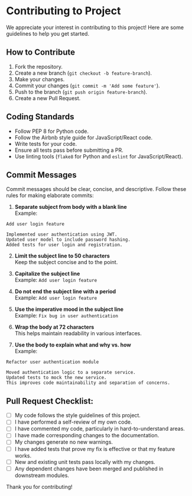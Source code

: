 # Contributing to Project

We appreciate your interest in contributing to this project! Here are some guidelines to help you get started.

## How to Contribute

1. Fork the repository.
2. Create a new branch (`git checkout -b feature-branch`).
3. Make your changes.
4. Commit your changes (`git commit -m 'Add some feature'`).
5. Push to the branch (`git push origin feature-branch`).
6. Create a new Pull Request.

## Coding Standards

- Follow PEP 8 for Python code.
- Follow the Airbnb style guide for JavaScript/React code.
- Write tests for your code.
- Ensure all tests pass before submitting a PR.
- Use linting tools (`flake8` for Python and `eslint` for JavaScript/React).

## Commit Messages

Commit messages should be clear, concise, and descriptive. Follow these rules for making elaborate commits:

1. **Separate subject from body with a blank line**  
   Example:

```
Add user login feature

Implemented user authentication using JWT.
Updated user model to include password hashing.
Added tests for user login and registration.
```

2. **Limit the subject line to 50 characters**  
Keep the subject concise and to the point.

3. **Capitalize the subject line**  
Example: `Add user login feature`

4. **Do not end the subject line with a period**  
Example: `Add user login feature`

5. **Use the imperative mood in the subject line**  
Example: `Fix bug in user authentication`

6. **Wrap the body at 72 characters**  
This helps maintain readability in various interfaces.

7. **Use the body to explain what and why vs. how**  
Example:

```
Refactor user authentication module

Moved authentication logic to a separate service.
Updated tests to mock the new service.
This improves code maintainability and separation of concerns.
```


## Pull Request Checklist:

- [ ] My code follows the style guidelines of this project.
- [ ] I have performed a self-review of my own code.
- [ ] I have commented my code, particularly in hard-to-understand areas.
- [ ] I have made corresponding changes to the documentation.
- [ ] My changes generate no new warnings.
- [ ] I have added tests that prove my fix is effective or that my feature works.
- [ ] New and existing unit tests pass locally with my changes.
- [ ] Any dependent changes have been merged and published in downstream modules.

Thank you for contributing!
